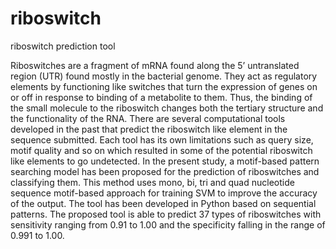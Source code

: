 # riboswitch
riboswitch prediction tool


Riboswitches are a fragment of mRNA found along the 5’ untranslated region (UTR) found mostly in the bacterial genome. They act as regulatory elements by functioning like switches that turn the expression of genes on or off in response to binding of a metabolite to them. Thus, the binding of the small molecule to the riboswitch changes both the tertiary structure and the functionality of the RNA. There are several computational tools developed in the past that predict the riboswitch like element in the sequence submitted. Each tool has its own limitations such as query size, motif quality and so on which resulted in some of the potential riboswitch like elements to go undetected. In the present study, a motif-based pattern searching model has been proposed for the prediction of riboswitches and classifying them. This method uses mono, bi, tri and quad nucleotide sequence motif-based approach for training SVM to improve the accuracy of the output. The tool has been developed in Python based on sequential patterns. The proposed tool is able to predict 37 types of riboswitches with sensitivity ranging from 0.91 to 1.00 and the specificity falling in the range of 0.991 to 1.00.
